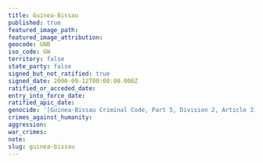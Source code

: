 ```yaml
---
title: Guinea-Bissau
published: true
featured_image_path:
featured_image_attribution:
geocode: GNB
iso_code: GW
territory: false
state_party: false
signed_but_not_ratified: true
signed_date: 2000-09-12T00:00:00.000Z
ratified_or_acceded_date:
entry_into_force_date:
ratified_apic_date:
genocide: '[Guinea-Bissau Criminal Code, Part 5, Division 2, Article 313A](http://www.ilo.org/dyn/natlex/natlex4.detail?p_lang=en&p_isn=70707&p_country=PNG&p_classification=01.04)'
crimes_against_humanity:
aggression:
war_crimes:
note:
slug: guinea-bissau
---
```



